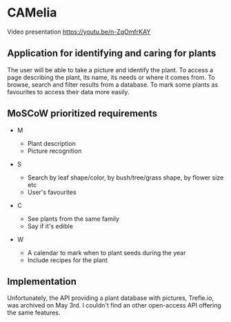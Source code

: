 # CAMelia

Video presentation
https://youtu.be/n-ZqOmfrKAY

## Application for identifying and caring for plants

The user will be able to take a picture and identify the plant.
To access a page describing the plant, its name, its needs or where it comes from.
To browse, search and filter results from a database.
To mark some plants as favourites to access their data more easily.

## MoSCoW prioritized requirements
* M   
  * Plant description    
  * Picture recognition

* S   
  * Search by leaf shape/color, by bush/tree/grass shape, by flower size etc
  * User's favourites

* C   
  * See plants from the same family
  * Say if it's edible

* W   
  * A calendar to mark when to plant seeds during the year
  * Include recipes for the plant

## Implementation

Unfortunately, the API providing a plant database with pictures, Trefle.io, was archived on May 3rd.
I couldn't find an other open-access API offering the same features.
